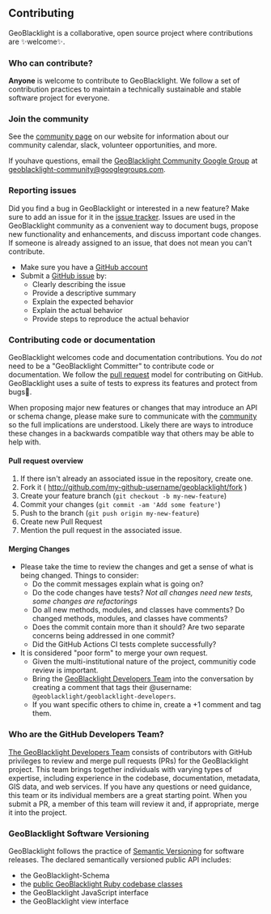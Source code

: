## Contributing
GeoBlacklight is a collaborative, open source project where contributions are :sparkles:welcome:sparkles:.

### Who can contribute?
**Anyone** is welcome to contribute to GeoBlacklight. We follow a set of contribution practices to maintain a technically sustainable and stable software project for everyone.

### Join the community
See the [community page](https://geoblacklight.org/community/) on our website for information about our community calendar, slack, volunteer opportunities, and more.

If youhave questions, email the [GeoBlacklight Community Google Group](https://groups.google.com/g/geoblacklight-community) at [geoblacklight-community@googlegroups.com](mailto:geoblacklight-community@googlegroups.com).

### Reporting issues
Did you find a bug in GeoBlacklight or interested in a new feature? Make sure to add an issue for it in the [issue tracker](https://github.com/geoblacklight/geoblacklight/issues).
Issues are used in the GeoBlacklight community as a convenient way to document bugs, propose new functionality and enhancements, and discuss important code changes.
If someone is already assigned to an issue, that does not mean you can't contribute.

 - Make sure you have a [GitHub account](https://github.com/signup/free)
 - Submit a [GitHub issue](./issues) by:
    - Clearly describing the issue
    - Provide a descriptive summary
    - Explain the expected behavior
    - Explain the actual behavior
    - Provide steps to reproduce the actual behavior

### Contributing code or documentation
GeoBlacklight welcomes code and documentation contributions. You do *not* need to be a "GeoBlacklight Committer" to contribute code or documentation. We follow the [pull request](https://help.github.com/articles/using-pull-requests/) model for contributing on GitHub. GeoBlacklight uses a suite of tests to express its features and protect from bugs:bug:.

When proposing major new features or changes that may introduce an API or schema change, please make sure to communicate with the [community](http://geoblacklight.org/connect) so the full implications are understood. Likely there are ways to introduce these changes in a backwards compatible way that others may be able to help with.

#### Pull request overview
1. If there isn't already an associated issue in the repository, create one.
1. Fork it ( http://github.com/my-github-username/geoblacklight/fork )
1. Create your feature branch (`git checkout -b my-new-feature`)
1. Commit your changes (`git commit -am 'Add some feature'`)
1. Push to the branch (`git push origin my-new-feature`)
1. Create new Pull Request
1. Mention the pull request in the associated issue.

#### Merging Changes
- Please take the time to review the changes and get a sense of what is being changed. Things to consider:
  - Do the commit messages explain what is going on?
  - Do the code changes have tests? _Not all changes need new tests, some changes are refactorings_
  - Do all new methods, modules, and classes have comments? Do changed methods, modules, and classes have comments?
  - Does the commit contain more than it should? Are two separate concerns being addressed in one commit?
  - Did the GitHub Actions CI tests complete successfully?
- It is considered "poor form" to merge your own request.
  - Given the multi-institutional nature of the project, communitiy code review is important.
  - Bring the [GeoBlacklight Developers Team](https://github.com/srappel/geoblacklight/edit/main/CONTRIBUTING.md#who-are-the-github-developers-team) into the conversation by creating a comment that tags their @username: `@geoblacklight/geoblacklight-developers`.
  - If you want specific others to chime in, create a +1 comment and tag them.

### Who are the GitHub Developers Team?
[The GeoBlacklight Developers Team](https://github.com/orgs/geoblacklight/teams/geoblacklight-developers)
consists of contributors with GitHub privileges to review and merge pull requests (PRs) for the GeoBlacklight project. This team brings together individuals with varying types of expertise, including experience in the codebase, documentation, metadata, GIS data, and web services. If you have any questions or need guidance, this team or its individual members are a great starting point. When you submit a PR, a member of this team will review it and, if appropriate, merge it into the project.

### GeoBlacklight Software Versioning
GeoBlacklight follows the practice of [Semantic Versioning](https://semver.org/) for software releases. The declared semantically versioned public API includes:
 - the GeoBlacklight-Schema
 - the [public GeoBlacklight Ruby codebase classes](http://www.rubydoc.info/github/geoblacklight/geoblacklight/master/frames)
 - the GeoBlacklight JavaScript interface
 - the GeoBlacklight view interface
